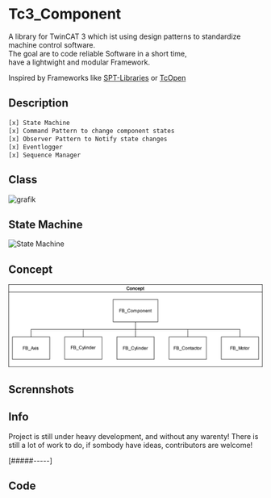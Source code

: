 # Tc3_Component
A library for TwinCAT 3 which ist using design patterns to standardize machine control software.\
The goal are to code reliable Software in a short time,\
have a lightwight and modular Framework.

Inspired by Frameworks like [SPT-Libraries](https://github.com/Beckhoff-USA-Community/SPT-Libraries) or [TcOpen](https://docs.tcopengroup.org/)

## Description
    [x] State Machine
    [x] Command Pattern to change component states
    [x] Observer Pattern to Notify state changes
    [x] Eventlogger
    [x] Sequence Manager

## Class
![grafik](https://github.com/PeterZerlauth/Tc3_Component/assets/48495545/b70fa6e0-34f0-4d77-880c-6417ceb6093c)


## State Machine
![State Machine](docs/StateModell.svg)


## Concept
![Concept](docs/Concept.drawio.svg)

## Scrennshots



## Info
Project is still under heavy development, and without any warenty!
There is still a lot of work to do, if sombody have ideas, contributors are welcome!

[#####-----]

## Code 
